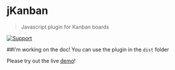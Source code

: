 # jKanban

>Javascript plugin for Kanban boards

[![Support](https://supporterhq.com/api/b/4y1kgkdiunojb7kr6t6iuozdb)](https://supporterhq.com/give/4y1kgkdiunojb7kr6t6iuozdb)

##I'm working on the doc!
You can use the plugin in the `dist` folder

Please try out the live [demo][1]!

[1]: http://www.riccardotartaglia.it/jkanban/